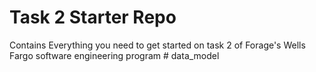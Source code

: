 # Task 2 Starter Repo
Contains Everything you need to get started on task 2 of Forage's Wells Fargo software engineering program
#   d a t a _ m o d e l  
 